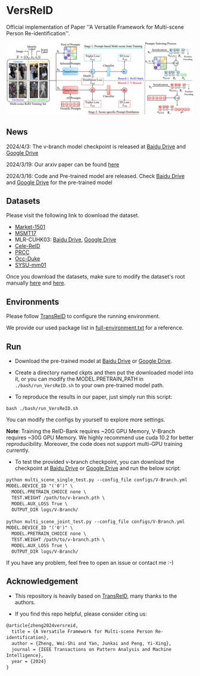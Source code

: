 # VersReID
Official implementation of Paper ''A Versatile Framework for Multi-scene Person Re-identification''.

![](./assets/main_figure.png)
## News
2024/4/3: The v-branch model checkpoint is released at [Baidu Drive](https://pan.baidu.com/s/190e1vHzYUry9LTivNiWM5Q?pwd=pami) and [Google Drive](https://drive.google.com/file/d/14Kb34AXy18PucHNxvwxvbsE1dUOdUDIT/view?usp=sharing)

2024/3/19: Our arxiv paper can be found [here](https://arxiv.org/abs/2403.11121)

2024/3/16: Code and Pre-trained model are released. Check [Baidu Drive](https://pan.baidu.com/s/1TopJ37U9ZlmxQ2-HyP9kqw?pwd=pami) and [Google Drive](https://drive.google.com/file/d/1D-9sGqlNtZSolTgVY0yPamW3sHhzyIc4/view?usp=sharing) for the pre-trained model


## Datasets
Please visit the following link to download the dataset.
- [Market-1501](https://www.kaggle.com/datasets/pengcw1/market-1501/data) 
- [MSMT17](http://www.pkuvmc.com/dataset.html) 
- MLR-CUHK03: [Baidu Drive](https://pan.baidu.com/s/1hMQZq0LAPhIl5RQ_EDDiFg?pwd=pami), [Google Drive](https://drive.google.com/file/d/1UQjJ2PLO4FTnLAgF16ZsSkBPaSehIw_G/view?usp=sharing)
- [Cele-ReID](https://github.com/Huang-3/Celeb-reID)
- [PRCC](https://www.isee-ai.cn/%7Eyangqize/clothing.html)
- [Occ-Duke](https://github.com/lightas/Occluded-DukeMTMC-Dataset)
- [SYSU-mm01](https://www.isee-ai.cn/project/RGBIRReID.html)

Once you download the datasets, make sure to modify the dataset's root manually [here](https://github.com/iSEE-Laboratory/VersReID/blob/main/configs/ReID-Bank.yml#L55) and [here](https://github.com/iSEE-Laboratory/VersReID/blob/main/configs/V-Branch.yml#L58). 

## Environments
Please follow [TransReID](https://github.com/damo-cv/TransReID) to configure the running environment. 

We provide our used package list in [full-environment.txt](https://github.com/iSEE-Laboratory/VersReID/blob/main/full-environment.txt) for a reference.


## Run
- Download the pre-trained model at [Baidu Drive](https://pan.baidu.com/s/1TopJ37U9ZlmxQ2-HyP9kqw?pwd=pami) or [Google Drive](https://drive.google.com/file/d/1D-9sGqlNtZSolTgVY0yPamW3sHhzyIc4/view?usp=sharing).

- Create a directory named ckpts and then put the downloaded model into it, or you can modify the MODEL.PRETRAIN_PATH in ```./bash/run_VersReID.sh``` to your own pre-trained model path.

- To reproduce the results in our paper, just simply run this script:
```
bash ./bash/run_VersReID.sh
```
You can modify the configs by yourself to explore more settings.

__Note__: Training the ReID-Bank requires ~20G GPU Memory, V-Branch requires ~30G GPU Memory. We highly recommend use cuda 10.2 for better reproducibility. Moreover, the code does not support multi-GPU training currently. 

- To test the provided v-branch checkpoint, you can download the checkpoint at [Baidu Drive](https://pan.baidu.com/s/190e1vHzYUry9LTivNiWM5Q?pwd=pami) or [Google Drive](https://drive.google.com/file/d/14Kb34AXy18PucHNxvwxvbsE1dUOdUDIT/view?usp=sharing) and run the below script:
```
python multi_scene_single_test.py --config_file configs/V-Branch.yml MODEL.DEVICE_ID "('0')" \
  MODEL.PRETRAIN_CHOICE none \
  TEST.WEIGHT /path/to/v-branch.pth \
  MODEL.AUX_LOSS True \
  OUTPUT_DIR logs/V-Branch/

python multi_scene_joint_test.py --config_file configs/V-Branch.yml MODEL.DEVICE_ID "('0')" \
  MODEL.PRETRAIN_CHOICE none \
  TEST.WEIGHT /path/to/v-branch.pth \
  MODEL.AUX_LOSS True \
  OUTPUT_DIR logs/V-Branch/
```

If you have any problem, feel free to open an issue or contact me :-)

## Acknowledgement
- This repository is heavily based on [TransReID](https://github.com/damo-cv/TransReID), many thanks to the authors.

- If you find this repo helpful, please consider citing us:
```
@article{zheng2024versreid,
  title = {A Versatile Framework for Multi-scene Person Re-identification},
  author = {Zheng, Wei-Shi and Yan, Junkai and Peng, Yi-Xing},
  journal = {IEEE Transactions on Pattern Analysis and Machine Intelligence},
  year = {2024}
}
```
